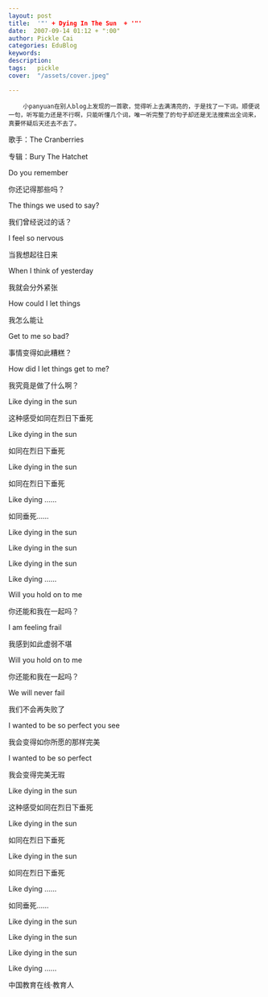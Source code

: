 ```yaml
---
layout: post  
title:  '"' + Dying In The Sun  + '"'
date:  2007-09-14 01:12 + ":00" 
author: Pickle Cai  
categories: EduBlog  
keywords: 
description:   
tags:	pickle   
cover:  "/assets/cover.jpeg"  

---  
```

    
 



        小panyuan在别人blog上发现的一首歌，觉得听上去满清亮的，于是找了一下词。顺便说一句，听写能力还是不行啊，只能听懂几个词，唯一听完整了的句子却还是无法搜索出全词来，真要怀疑后天还去不去了。











歌手：The Cranberries



专辑：Bury The Hatchet 











 









 Do you remember 

 你还记得那些吗？ 



 The things we used to say?

 我们曾经说过的话？ 



 I feel so nervous

 当我想起往日来



 When I think of yesterday 

 我就会分外紧张



 

 



 How could I let things

 我怎么能让



 Get to me so bad? 

 事情变得如此糟糕？



 How did I let things get to me? 



 我究竟是做了什么啊？



 Like dying in the sun

 这种感受如同在烈日下垂死



 Like dying in the sun

 如同在烈日下垂死



 Like dying in the sun

 如同在烈日下垂死



 Like dying ……

 如同垂死……



 Like dying in the sun

 



 Like dying in the sun

 



 Like dying in the sun

 



 Like dying ……

 



 

 



 Will you hold on to me 

 你还能和我在一起吗？



 I am feeling frail 

 我感到如此虚弱不堪



 Will you hold on to me

 你还能和我在一起吗？



 We will never fail

 我们不会再失败了



 I wanted to be so perfect you see

 我会变得如你所愿的那样完美



 I wanted to be so perfect



 我会变得完美无瑕



 Like dying in the sun

 这种感受如同在烈日下垂死



 Like dying in the sun

 如同在烈日下垂死



 Like dying in the sun

 如同在烈日下垂死



Like dying ……

 如同垂死……



Like dying in the sun





Like dying in the sun





Like dying in the sun





Like dying ……



		    
 中国教育在线·教育人

